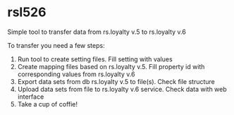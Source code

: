 # rsl526
Simple tool to transfer data from rs.loyalty v.5 to rs.loyalty v.6

To transfer you need a few steps:
1) Run tool to create setting files. Fill setting with values
2) Create mapping files based on rs.loyalty v.5. Fill property id with corresponding values from rs.loyalty v.6
3) Export data sets from db rs.loyalty v.5 to file(s). Check file structure
4) Upload data sets from file to rs.loyalty v.6 service. Check data with web interface
5) Take a cup of coffie!

